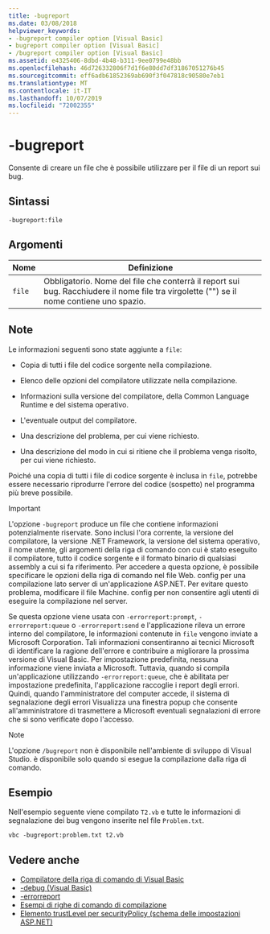 ```yaml
---
title: -bugreport
ms.date: 03/08/2018
helpviewer_keywords:
- -bugreport compiler option [Visual Basic]
- bugreport compiler option [Visual Basic]
- /bugreport compiler option [Visual Basic]
ms.assetid: e4325406-8dbd-4b48-b311-9ee0799e48bb
ms.openlocfilehash: 46d726332806f7d1f6e80dd7df31867051276b45
ms.sourcegitcommit: eff6adb61852369ab690f3f047818c90580e7eb1
ms.translationtype: MT
ms.contentlocale: it-IT
ms.lasthandoff: 10/07/2019
ms.locfileid: "72002355"
---
```

# <a name="-bugreport"></a>-bugreport
Consente di creare un file che è possibile utilizzare per il file di un report sui bug.  
  
## <a name="syntax"></a>Sintassi  
  
```  
-bugreport:file  
```  
  
## <a name="arguments"></a>Argomenti  
  
|Nome|Definizione|  
|---|---|  
|`file`|Obbligatorio. Nome del file che conterrà il report sui bug. Racchiudere il nome file tra virgolette ("") se il nome contiene uno spazio.|  
  
## <a name="remarks"></a>Note  
 Le informazioni seguenti sono state aggiunte a `file`:  
  
- Copia di tutti i file del codice sorgente nella compilazione.  
  
- Elenco delle opzioni del compilatore utilizzate nella compilazione.  
  
- Informazioni sulla versione del compilatore, della Common Language Runtime e del sistema operativo.  
  
- L'eventuale output del compilatore.  
  
- Una descrizione del problema, per cui viene richiesto.  
  
- Una descrizione del modo in cui si ritiene che il problema venga risolto, per cui viene richiesto.  
  
 Poiché una copia di tutti i file di codice sorgente è inclusa in `file`, potrebbe essere necessario riprodurre l'errore del codice (sospetto) nel programma più breve possibile.  
  
> [!IMPORTANT]
> L'opzione `-bugreport` produce un file che contiene informazioni potenzialmente riservate. Sono inclusi l'ora corrente, la versione del compilatore, la versione .NET Framework, la versione del sistema operativo, il nome utente, gli argomenti della riga di comando con cui è stato eseguito il compilatore, tutto il codice sorgente e il formato binario di qualsiasi assembly a cui si fa riferimento. Per accedere a questa opzione, è possibile specificare le opzioni della riga di comando nel file Web. config per una compilazione lato server di un'applicazione ASP.NET. Per evitare questo problema, modificare il file Machine. config per non consentire agli utenti di eseguire la compilazione nel server.  
  
 Se questa opzione viene usata con `-errorreport:prompt`, `-errorreport:queue` o `-errorreport:send` e l'applicazione rileva un errore interno del compilatore, le informazioni contenute in `file` vengono inviate a Microsoft Corporation. Tali informazioni consentiranno ai tecnici Microsoft di identificare la ragione dell'errore e contribuire a migliorare la prossima versione di Visual Basic. Per impostazione predefinita, nessuna informazione viene inviata a Microsoft. Tuttavia, quando si compila un'applicazione utilizzando `-errorreport:queue`, che è abilitata per impostazione predefinita, l'applicazione raccoglie i report degli errori. Quindi, quando l'amministratore del computer accede, il sistema di segnalazione degli errori Visualizza una finestra popup che consente all'amministratore di trasmettere a Microsoft eventuali segnalazioni di errore che si sono verificate dopo l'accesso.  
  
> [!NOTE]
> L'opzione `/bugreport` non è disponibile nell'ambiente di sviluppo di Visual Studio. è disponibile solo quando si esegue la compilazione dalla riga di comando.  
  
## <a name="example"></a>Esempio  
 Nell'esempio seguente viene compilato `T2.vb` e tutte le informazioni di segnalazione dei bug vengono inserite nel file `Problem.txt`.  
  
```console  
vbc -bugreport:problem.txt t2.vb  
```  
  
## <a name="see-also"></a>Vedere anche

- [Compilatore della riga di comando di Visual Basic](../../../visual-basic/reference/command-line-compiler/index.md)
- [-debug (Visual Basic)](../../../visual-basic/reference/command-line-compiler/debug.md)
- [-errorreport](../../../visual-basic/reference/command-line-compiler/errorreport.md)
- [Esempi di righe di comando di compilazione](../../../visual-basic/reference/command-line-compiler/sample-compilation-command-lines.md)
- [Elemento trustLevel per securityPolicy (schema delle impostazioni ASP.NET)](https://docs.microsoft.com/previous-versions/dotnet/netframework-4.0/as399f0x(v=vs.100))
